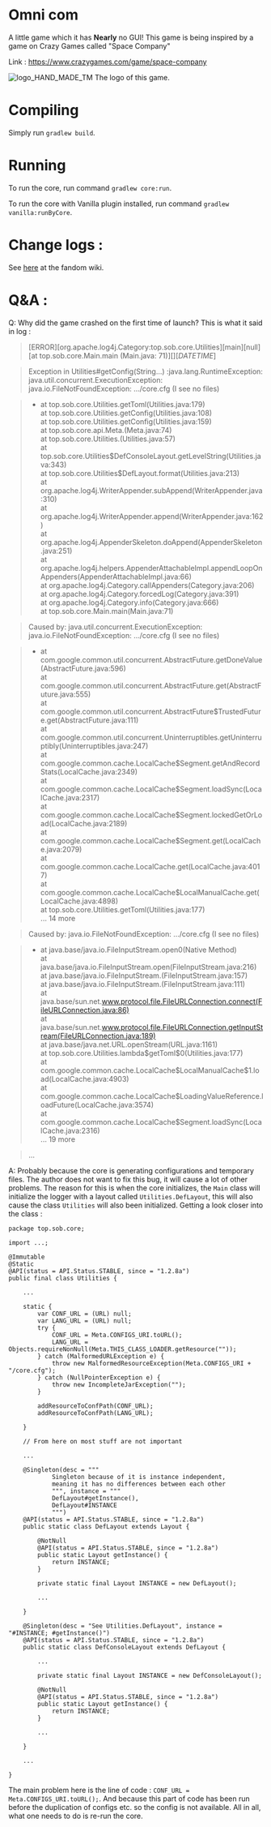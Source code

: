 Omni com
===
A little game which it has __Nearly__ no GUI! This game is being inspired by a game on Crazy Games called "Space
Company"<p>
Link : https://www.crazygames.com/game/space-company<p>
![logo_HAND_MADE_TM](https://static.wikia.nocookie.net/omni-com-official/images/2/29/Blank_128x128.png) The logo of this
game.

Compiling
===
Simply run <code>gradlew build</code>.

Running
===
To run the core, run command <code>gradlew core:run</code>.<p>
To run the core with Vanilla plugin installed, run command <code>gradlew vanilla:runByCore</code>.

Change logs :
===
See [here](https://omni-com-official.fandom.com/wiki/Change_log) at the fandom wiki.

Q&A :
===
Q: Why did the game crashed on the first time of launch? This is what it said in log :<p>

> \[ERROR]\[org.apache.log4j.Category:top.sob.core.Utilities]\[main]\[null]\[at top.sob.core.Main.main (Main.java:
> 71)]\[]\[$DATE TIME$]<p>

> Exception in Utilities#getConfig(String...) :java.lang.RuntimeException: java.util.concurrent.ExecutionException:
> java.io.FileNotFoundException: .../core.cfg (I see no files)

> * at top.sob.core.Utilities.getToml(Utilities.java:179)<br>
    at top.sob.core.Utilities.getConfig(Utilities.java:108)<br>
    at top.sob.core.Utilities.getConfig(Utilities.java:159)<br>
    at top.sob.core.api.Meta.<clinit>(Meta.java:74)<br>
    at top.sob.core.Utilities.<clinit>(Utilities.java:57)<br>
    at top.sob.core.Utilities\$DefConsoleLayout.getLevelString(Utilities.java:343)<br>
    at top.sob.core.Utilities\$DefLayout.format(Utilities.java:213)<br>
    at org.apache.log4j.WriterAppender.subAppend(WriterAppender.java:310)<br>
    at org.apache.log4j.WriterAppender.append(WriterAppender.java:162)<br>
    at org.apache.log4j.AppenderSkeleton.doAppend(AppenderSkeleton.java:251)<br>
    at org.apache.log4j.helpers.AppenderAttachableImpl.appendLoopOnAppenders(AppenderAttachableImpl.java:66)<br>
    at org.apache.log4j.Category.callAppenders(Category.java:206)<br>
    at org.apache.log4j.Category.forcedLog(Category.java:391)<br>
    at org.apache.log4j.Category.info(Category.java:666)<br>
    at top.sob.core.Main.main(Main.java:71)<br>

> Caused by: java.util.concurrent.ExecutionException: java.io.FileNotFoundException: .../core.cfg (I see no
> files)

> * at com.google.common.util.concurrent.AbstractFuture.getDoneValue(AbstractFuture.java:596)<br>
    at com.google.common.util.concurrent.AbstractFuture.get(AbstractFuture.java:555)<br>
    at com.google.common.util.concurrent.AbstractFuture\$TrustedFuture.get(AbstractFuture.java:111)<br>
    at com.google.common.util.concurrent.Uninterruptibles.getUninterruptibly(Uninterruptibles.java:247)<br>
    at com.google.common.cache.LocalCache\$Segment.getAndRecordStats(LocalCache.java:2349)<br>
    at com.google.common.cache.LocalCache\$Segment.loadSync(LocalCache.java:2317)<br>
    at com.google.common.cache.LocalCache\$Segment.lockedGetOrLoad(LocalCache.java:2189)<br>
    at com.google.common.cache.LocalCache\$Segment.get(LocalCache.java:2079)<br>
    at com.google.common.cache.LocalCache.get(LocalCache.java:4017)<br>
    at com.google.common.cache.LocalCache\$LocalManualCache.get(LocalCache.java:4898)<br>
    at top.sob.core.Utilities.getToml(Utilities.java:177)<br>
    ... 14 more<br>

> Caused by: java.io.FileNotFoundException: .../core.cfg (I see no files)

> * at java.base/java.io.FileInputStream.open0(Native Method)<br>
    at java.base/java.io.FileInputStream.open(FileInputStream.java:216)<br>
    at java.base/java.io.FileInputStream.<init>(FileInputStream.java:157)<br>
    at java.base/java.io.FileInputStream.<init>(FileInputStream.java:111)<br>
    at java.base/sun.net.www.protocol.file.FileURLConnection.connect(FileURLConnection.java:86)<br>
    at java.base/sun.net.www.protocol.file.FileURLConnection.getInputStream(FileURLConnection.java:189)<br>
    at java.base/java.net.URL.openStream(URL.java:1161)<br>
    at top.sob.core.Utilities.lambda\$getToml\$0(Utilities.java:177)<br>
    at com.google.common.cache.LocalCache\$LocalManualCache\$1.load(LocalCache.java:4903)<br>
    at com.google.common.cache.LocalCache\$LoadingValueReference.loadFuture(LocalCache.java:3574)<br>
    at com.google.common.cache.LocalCache\$Segment.loadSync(LocalCache.java:2316)<br>
    ... 19 more<br>

> ...

A: Probably because the core is generating configurations and temporary files. The author does not want to fix this bug,
it will cause a lot of other problems. The reason for this is when the core initializes, the `Main` class will
initialize the logger with a layout called `Utilities.DefLayout`, this will also cause the class `Utilities` will also
been initialized. Getting a look closer into the class :

````
package top.sob.core;

import ...;

@Immutable
@Static
@API(status = API.Status.STABLE, since = "1.2.8a")
public final class Utilities {

    ...
    
    static {
        var CONF_URL = (URL) null;
        var LANG_URL = (URL) null;
        try {
            CONF_URL = Meta.CONFIGS_URI.toURL();
            LANG_URL = Objects.requireNonNull(Meta.THIS_CLASS_LOADER.getResource(""));
        } catch (MalformedURLException e) {
            throw new MalformedResourceException(Meta.CONFIGS_URI + "/core.cfg");
        } catch (NullPointerException e) {
            throw new IncompleteJarException("");
        }

        addResourceToConfPath(CONF_URL);
        addResourceToConfPath(LANG_URL);

    }
    
    // From here on most stuff are not important

    ...

    @Singleton(desc = """
            Singleton because of it is instance independent,
            meaning it has no differences between each other
            """, instance = """
            DefLayout#getInstance(),
            DefLayout#INSTANCE
            """)
    @API(status = API.Status.STABLE, since = "1.2.8a")
    public static class DefLayout extends Layout {

        @NotNull
        @API(status = API.Status.STABLE, since = "1.2.8a")
        public static Layout getInstance() {
            return INSTANCE;
        }

        private static final Layout INSTANCE = new DefLayout();

        ...

    }

    @Singleton(desc = "See Utilities.DefLayout", instance = "#INSTANCE; #getInstance()")
    @API(status = API.Status.STABLE, since = "1.2.8a")
    public static class DefConsoleLayout extends DefLayout {
    
        ...
        
        private static final Layout INSTANCE = new DefConsoleLayout();

        @NotNull
        @API(status = API.Status.STABLE, since = "1.2.8a")
        public static Layout getInstance() {
            return INSTANCE;
        }

        ...

    }

    ...

}
````

The main problem here is the line of code : `CONF_URL = Meta.CONFIGS_URI.toURL();`. And because this part of code has
been run before the duplication of configs etc. so the config is not available. All in all, what one needs to do is
re-run the core.
